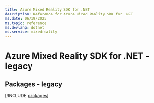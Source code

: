 ```yaml
---
title: Azure Mixed Reality SDK for .NET
description: Reference for Azure Mixed Reality SDK for .NET
ms.date: 06/19/2025
ms.topic: reference
ms.devlang: dotnet
ms.service: mixedreality
---
```

# Azure Mixed Reality SDK for .NET - legacy
## Packages - legacy
[!INCLUDE [packages](mixed-reality-index.md)]